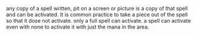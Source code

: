 any copy of a spell written, pit on a screen or picture is a copy of that spell and can be activated. It is common practice to take a piece out of the spell so that it dose not activate. only a full spell can activate. a spell can activate even with none to activate it with just the mana in the area.